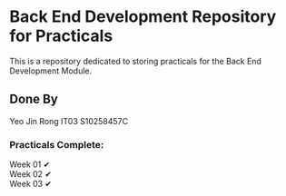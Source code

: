 # Back End Development Repository for Practicals

This is a repository dedicated to storing practicals for the Back End Development Module.

## Done By
Yeo Jin Rong IT03 S10258457C

### Practicals Complete:
Week 01 ✔<br>
Week 02 ✔<br>
Week 03 ✔<br>
